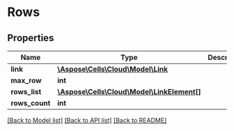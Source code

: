 # Rows

## Properties
Name | Type | Description | Notes
------------ | ------------- | ------------- | -------------
**link** | [**\Aspose\Cells\Cloud\Model\Link**](Link.md) |  | [optional] 
**max_row** | **int** |  | 
**rows_list** | [**\Aspose\Cells\Cloud\Model\LinkElement[]**](LinkElement.md) |  | [optional] 
**rows_count** | **int** |  | 

[[Back to Model list]](../README.md#documentation-for-models) [[Back to API list]](../README.md#documentation-for-api-endpoints) [[Back to README]](../README.md)


